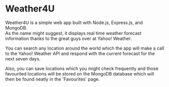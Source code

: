 # Weather4U
Weather4U is a simple web app built with Node.js, Express.js, and MongoDB.<br>
As the name might suggest, it displays real time weather forecast information thanks to the great guys over at Yahoo! Weather.

You can search any location around the world which the app will make a call to the Yahoo! Weather API and respond with the current forecast for the next seven days.

Also, you can save locations which you might check frequently and those favourited locations will be stored on the MongoDB database which will then be found neatly in the 'Favourites' page.
